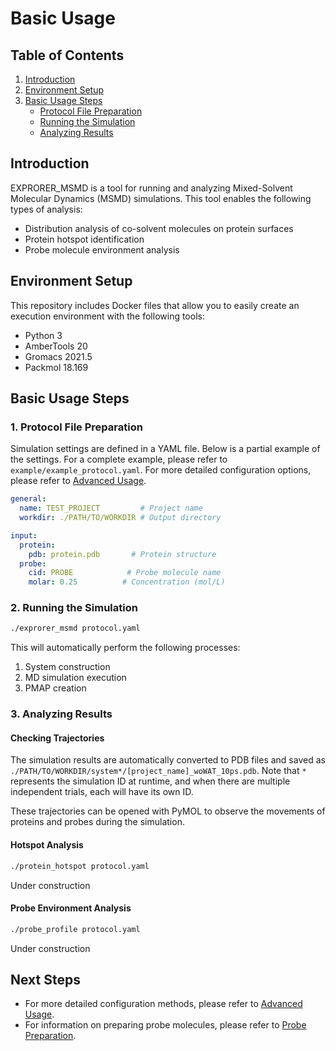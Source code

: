 # Basic Usage

## Table of Contents
1. [Introduction](#introduction)
2. [Environment Setup](#environment-setup)
3. [Basic Usage Steps](#basic-usage-steps)
   - [Protocol File Preparation](#1-protocol-file-preparation)
   - [Running the Simulation](#2-running-the-simulation)
   - [Analyzing Results](#3-analyzing-results)

## Introduction

EXPRORER_MSMD is a tool for running and analyzing Mixed-Solvent Molecular Dynamics (MSMD) simulations.
This tool enables the following types of analysis:

- Distribution analysis of co-solvent molecules on protein surfaces
- Protein hotspot identification
- Probe molecule environment analysis

## Environment Setup

This repository includes Docker files that allow you to easily create an execution environment with the following tools:

- Python 3
- AmberTools 20
- Gromacs 2021.5
- Packmol 18.169

## Basic Usage Steps

### 1. Protocol File Preparation

Simulation settings are defined in a YAML file. Below is a partial example of the settings.
For a complete example, please refer to `example/example_protocol.yaml`.
For more detailed configuration options, please refer to [Advanced Usage](advanced.md).

```yaml
general:
  name: TEST_PROJECT         # Project name
  workdir: ./PATH/TO/WORKDIR # Output directory

input:
  protein:
    pdb: protein.pdb       # Protein structure
  probe:
    cid: PROBE            # Probe molecule name
    molar: 0.25          # Concentration (mol/L)
```

### 2. Running the Simulation

```bash
./exprorer_msmd protocol.yaml
```

This will automatically perform the following processes:

1. System construction
2. MD simulation execution
3. PMAP creation

### 3. Analyzing Results

#### Checking Trajectories

The simulation results are automatically converted to PDB files and
saved as `./PATH/TO/WORKDIR/system*/[project_name]_woWAT_10ps.pdb`.
Note that `*` represents the simulation ID at runtime, and when there are multiple independent trials, each will have its own ID.

These trajectories can be opened with PyMOL to observe the movements of proteins and probes during the simulation.

#### Hotspot Analysis
```bash
./protein_hotspot protocol.yaml
```

Under construction

#### Probe Environment Analysis
```bash
./probe_profile protocol.yaml
```

Under construction

## Next Steps

- For more detailed configuration methods, please refer to [Advanced Usage](advanced.md).
- For information on preparing probe molecules, please refer to [Probe Preparation](probe_preparation.md).